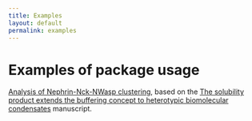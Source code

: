 ```yaml
---
title: Examples
layout: default
permalink: examples
---
```


# Examples of package usage

[Analysis of Nephrin-Nck-NWasp clustering](DEMO_neph_nck_nwasp.md), based on the <a href="https://pubmed.ncbi.nlm.nih.gov/34236318/">The solubility product extends the buffering concept to heterotypic biomolecular condensates</a> manuscript.
